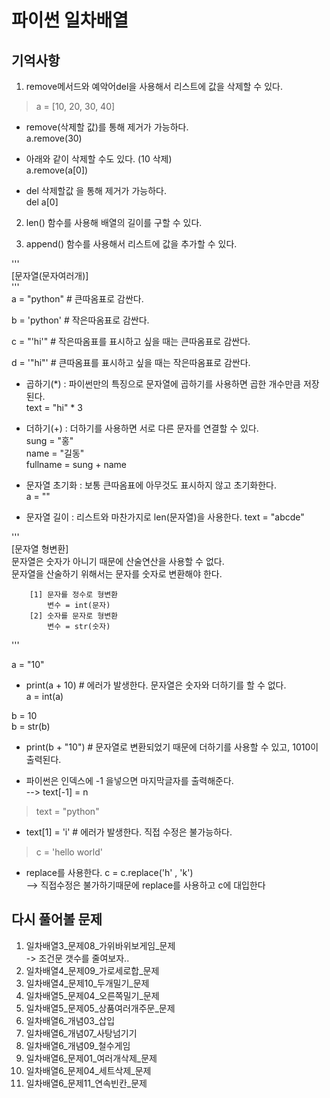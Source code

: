 # 파이썬 일차배열
## 기억사항
1. remove메서드와 예악어del을 사용해서 리스트에 값을 삭제할 수 있다.  

> a = [10, 20, 30, 40]  

* remove(삭제할 값)를 통해 제거가 가능하다.  
a.remove(30)  

* 아래와 같이 삭제할 수도 있다. (10 삭제)  
a.remove(a[0])  

* del 삭제할값 을 통해 제거가 가능하다.  
del a[0]  

2. len() 함수를 사용해 배열의 길이를 구할 수 있다.  

3. append() 함수를 사용해서 리스트에 값을 추가할 수 있다.

'''  
    [문자열(문자여러개)]  
'''  
a = "python"    # 큰따옴표로 감싼다.  

b = 'python'    # 작은따옴표로 감싼다.  

c = "'hi'"      # 작은따옴표를 표시하고 싶을 때는 큰따옴표로 감싼다.  

d = '"hi"'      # 큰따옴표를 표시하고 싶을 때는 작은따옴표로 감싼다.   

* 곱하기(*) : 파이썬만의 특징으로 문자열에 곱하기를 사용하면 곱한 개수만큼 저장된다.  
text = "hi" * 3    

* 더하기(+) : 더하기를 사용하면 서로 다른 문자를 연결할 수 있다.  
sung = "홍"  
name = "길동"  
fullname = sung + name  


* 문자열 초기화 : 보통 큰따옴표에 아무것도 표시하지 않고 초기화한다.  
a = ""  


* 문자열 길이 : 리스트와 마찬가지로 len(문자열)을 사용한다.
text = "abcde"   
  
'''  
    [문자열 형변환]  
        문자열은 숫자가 아니기 때문에 산술연산을 사용할 수 없다.  
        문자열을 산술하기 위해서는 문자를 숫자로 변환해야 한다.   

        [1] 문자를 정수로 형변환  
            변수 = int(문자)  
        [2] 숫자를 문자로 형변환  
            변수 = str(숫자)  
'''  

a = "10"  
* print(a + 10) # 에러가 발생한다. 문자열은 숫자와 더하기를 할 수 없다.  
a = int(a)  



b = 10  
b = str(b)  
* print(b + "10") # 문자열로 변환되었기 때문에 더하기를 사용할 수 있고, 1010이 출력된다.   

* 파이썬은 인덱스에 -1 을넣으면 마지막글자를 출력해준다.  
--> text[-1] = n
  
> text = "python"
  
* text[1] = 'i' # 에러가 발생한다. 직접 수정은 불가능하다.  
  
> c = 'hello world'  

*  replace를 사용한다.  c = c.replace('h' , 'k')  
--> 직접수정은 불가하기때문에 replace를 사용하고 c에 대입한다
  
## 다시 풀어볼 문제
1. 일차배열3_문제08_가위바위보게임_문제  
-> 조건문 갯수를 줄여보자..  
2. 일차배열4_문제09_가로세로합_문제  
3. 일차배열4_문제10_두개밀기_문제  
4. 일차배열5_문제04_오른쪽밀기_문제  
5. 일차배열5_문제05_상품여러개주문_문제  
6. 일차배열6_개념03_삽입  
7. 일차배열6_개념07_사탕넘기기  
8. 일차배열6_개념09_철수게임
9. 일차배열6_문제01_여러개삭제_문제
10. 일차배열6_문제04_세트삭제_문제
11. 일차배열6_문제11_연속빈칸_문제